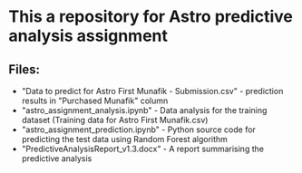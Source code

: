 # This a repository for Astro predictive analysis assignment

## Files:
- "Data to predict for Astro First Munafik - Submission.csv" - prediction results in "Purchased Munafik" column
- "astro_assignment_analysis.ipynb" - Data analysis for the training dataset (Training data for Astro First Munafik.csv)
- "astro_assignment_prediction.ipynb" - Python source code for predicting the test data using Random Forest algorithm
- "PredictiveAnalysisReport_v1.3.docx" - A report summarising the predictive analysis
